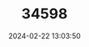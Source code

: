 ---
title: "34598"
category: "Gymnosporia dhofarensis"
draft: false
date: 2024-02-22 13:03:50
languages:
  Semitic (Other): ["Sérbit"]
  Arabic: ["Serbit"]
---